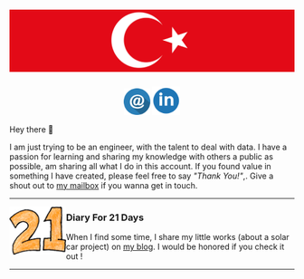 # [![sametsoekel header](https://github.com/sametsoekel/sametsoekel/blob/master/bayrak.png?raw=true)](http://github.com/sametsoekel)

<p align='center'>
<a href="mailto:a_s@eskisehir.edu.tr"><img height="47" src="https://github.com/sametsoekel/sametsoekel/blob/master/mail.png?raw=true"></a>
<a href="https://www.linkedin.com/in/sametsoekel/"><img height="50" src="https://github.com/sametsoekel/sametsoekel/blob/master/linkedin.png?raw=true"></a>
</p>

Hey there 👋

I am just trying to be an engineer, with the talent to deal with data. I have a passion for learning and sharing my knowledge with others a public as possible, am sharing all what I do in this account.  If you found value in something I have created, please feel free to say *"Thank You!"*,. Give a shout out to [my mailbox](mailto:a_s@eskisehir.edu.tr) if you wanna get in touch.

  ---
 
 <p>
  <img width="100" align='left' src="https://github.com/sametsoekel/sametsoekel/blob/master/22.png?raw=true">
</p>
 
### Diary For 21 Days

When I find some time, I share my little works (about a solar car project) on [my blog](http://diaryfor21days.blogspot.com). I would be honored if you check it out !

 ---
